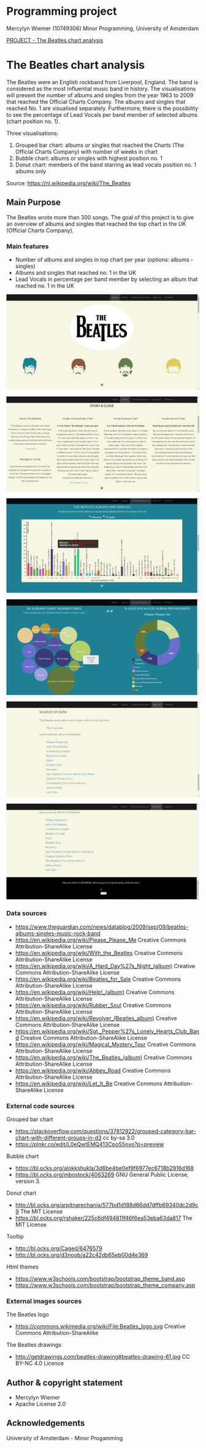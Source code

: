 # Programming project #

Mercylyn Wiemer (10749306)
Minor Programming, University of Amsterdam

[PROJECT - The Beatles chart analysis](https://mercylyn.github.io/mprogproject/index.html)

# The Beatles chart analysis #

The Beatles were an English rockband from Liverpool, England. The band is considered as the most influential music band in history. The visualisations will present the number of albums and singles from the year 1963 to 2009 that reached the Official Charts Company. The albums and singles that reached No. 1 are visualised separately. Furthermore, there is the possibility to see the percentage of Lead Vocals per band member of selected albums (chart position no. 1).

Three visualisations:
1) Grouped bar chart: albums or singles that reached the Charts (The Official Charts Company) with number of weeks in chart
2) Bubble chart: albums or singles with highest position no. 1
3) Donut chart: members of the band starring as lead vocals position no. 1 albums only

Source: https://nl.wikipedia.org/wiki/The_Beatles

## Main Purpose ##
The Beatles wrote more than 300 songs. The goal of this project is to give an overview
of albums and singles that reached the top chart in the UK (Official Charts Company).

### Main features ###
* Number of albums and singles in top chart per year (options: albums - singles)
* Albums and singles that reached no. 1 in the UK
* Lead Vocals in percentage per band member by selecting an album that reached no. 1 in the UK

![Home](doc/home.png)

![Story](doc/story.png)

![Chart Overview](doc/chart_overview.png)

![No. 1 & Lead Vocals](doc/music_info.png)

![Source](doc/source.png)

![Creator](doc/creator.png)

### Data sources ###
* https://www.theguardian.com/news/datablog/2009/sep/09/beatles-albums-singles-music-rock-band
* https://en.wikipedia.org/wiki/Please_Please_Me Creative Commons Attribution-ShareAlike License
* https://en.wikipedia.org/wiki/With_the_Beatles Creative Commons Attribution-ShareAlike License
* https://en.wikipedia.org/wiki/A_Hard_Day%27s_Night_(album) Creative Commons Attribution-ShareAlike License
* https://en.wikipedia.org/wiki/Beatles_for_Sale Creative Commons Attribution-ShareAlike License
* https://en.wikipedia.org/wiki/Help!_(album) Creative Commons Attribution-ShareAlike License
* https://en.wikipedia.org/wiki/Rubber_Soul Creative Commons Attribution-ShareAlike License
* https://en.wikipedia.org/wiki/Revolver_(Beatles_album) Creative Commons Attribution-ShareAlike License
* https://en.wikipedia.org/wiki/Sgt._Pepper%27s_Lonely_Hearts_Club_Band Creative Commons Attribution-ShareAlike License
* https://en.wikipedia.org/wiki/Magical_Mystery_Tour Creative Commons Attribution-ShareAlike License
* https://en.wikipedia.org/wiki/The_Beatles_(album) Creative Commons Attribution-ShareAlike License
* https://en.wikipedia.org/wiki/Abbey_Road Creative Commons Attribution-ShareAlike License
* https://en.wikipedia.org/wiki/Let_It_Be Creative Commons Attribution-ShareAlike License

### External code sources ###
Grouped bar chart
* https://stackoverflow.com/questions/37812922/grouped-category-bar-chart-with-different-groups-in-d3 cc by-sa 3.0
* https://plnkr.co/edit/L0eQwtEMQ413CpoS5nvo?p=preview

Bubble chart
* https://bl.ocks.org/alokkshukla/3d6be4be0ef9f6977ec6718b2916d168
* https://bl.ocks.org/mbostock/4063269 GNU General Public License, version 3.

Donut chart
* http://bl.ocks.org/arpitnarechania/577bd1d188d66dd7dffb69340dc2d9c9 The MIT License
* https://bl.ocks.org/rshaker/225c6df494811f46f6ea53eba63da817 The MIT License

Tooltip
* http://bl.ocks.org/Caged/6476579
* http://bl.ocks.org/d3noob/a22c42db65eb00d4e369

Html themes
* https://www.w3schools.com/bootstrap/bootstrap_theme_band.asp
* https://www.w3schools.com/bootstrap/bootstrap_theme_company.asp

### External images sources ###
The Beatles logo
* https://commons.wikimedia.org/wiki/File:Beatles_logo.svg Creative Commons Attribution-ShareAlike

The Beatles drawings
* http://getdrawings.com/beatles-drawing#beatles-drawing-61.jpg  CC BY-NC 4.0 Licence

## Author & copyright statement ##
* Mercylyn Wiemer
* Apache License 2.0

## Acknowledgements ##
University of Amsterdam - Minor Progamming
